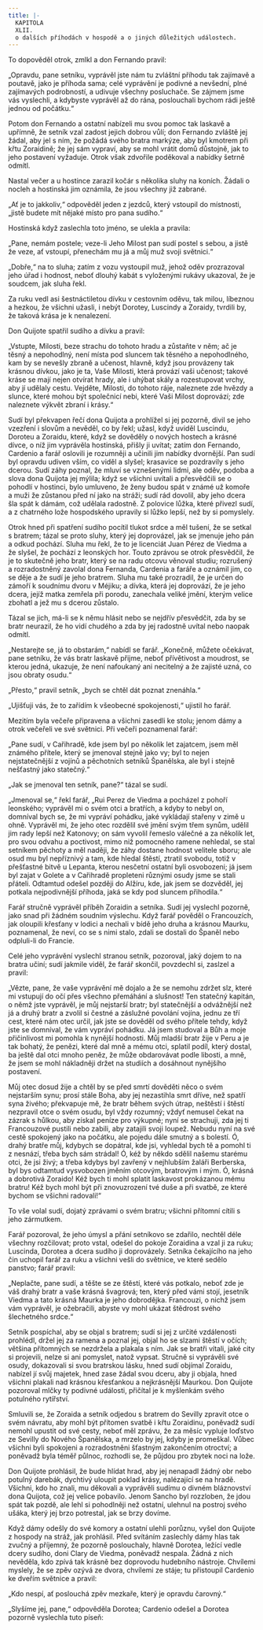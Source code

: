 ```yaml
---
title: |-
  KAPITOLA
  XLII.
  o dalších příhodách v hospodě a o jiných důležitých událostech.
---
```


  

To dopověděl otrok, zmlkl a don Fernando pravil:

„Opravdu, pane setníku, vyprávěl jste nám tu zvláštní příhodu tak zajímavě a poutavě, jako je příhoda sama; celé vyprávění je podivné a nevšední, plné zajímavých podrobností, a udivuje všechny posluchače. Se zájmem jsme vás vyslechli, a kdybyste vyprávěl až do rána, poslouchali bychom rádi ještě jednou od počátku.“

Potom don Fernando a ostatní nabízeli mu svou pomoc tak laskavě a upřímně, že setník vzal zadost jejich dobrou vůlí; don Fernando zvláště jej žádal, aby jel s ním, že požádá svého bratra markýze, aby byl kmotrem při křtu Zoraidině; že jej sám vypraví, aby se mohl vrátit domů důstojně, jak to jeho postavení vyžaduje. Otrok však zdvořile poděkoval a nabídky šetrně odmítl.

Nastal večer a u hostince zarazil kočár s několika sluhy na koních. Žádali o nocleh a hostinská jim oznámila, že jsou všechny již zabrané.

„Ať je to jakkoliv,“ odpověděl jeden z jezdců, který vstoupil do místnosti, „jistě budete mít nějaké místo pro pana sudího.“

Hostinská když zaslechla toto jméno, se ulekla a pravila:

„Pane, nemám postele; veze-li Jeho Milost pan sudí postel s sebou, a jistě že veze, ať vstoupí, přenechám mu já a můj muž svoji světnici.“

„Dobře,“ na to sluha; zatím z vozu vystoupil muž, jehož oděv prozrazoval jeho úřad i hodnost, neboť dlouhý kabát s vyloženými rukávy ukazoval, že je soudcem, jak sluha řekl.

Za ruku vedl asi šestnáctiletou dívku v cestovním oděvu, tak milou, líbeznou a hezkou, že všichni užasli, i nebýt Dorotey, Luscindy a Zoraidy, tvrdili by, že taková krása je k nenalezení.

Don Quijote spatřil sudího a dívku a pravil:

„Vstupte, Milosti, beze strachu do tohoto hradu a zůstaňte v něm; ač je těsný a nepohodlný, není místa pod sluncem tak těsného a nepohodlného, kam by se nevešly zbraně a učenost, hlavně, když jsou provázeny tak krásnou dívkou, jako je ta, Vaše Milosti, která provází vaši učenost; takové kráse se mají nejen otvírat hrady, ale i uhýbat skály a rozestupovat vrchy, aby jí udělaly cestu. Vejděte, Milosti, do tohoto ráje, naleznete zde hvězdy a slunce, které mohou být společnicí nebi, které Vaši Milost doprovází; zde naleznete výkvět zbraní i krásy.“

Sudí byl překvapen řečí dona Quijota a prohlížel si jej pozorně, divil se jeho vzezření i slovům a nevěděl, co by řekl; užasl, když uviděl Luscindu, Doroteu a Zoraidu, které, když se dověděly o nových hostech a krásné dívce, o níž jim vyprávěla hostinská, přišly ji uvítat; zatím don Fernando, Cardenio a farář oslovili je rozumněji a učinili jim nabídky dvornější. Pan sudí byl opravdu udiven vším, co viděl a slyšel; krasavice se pozdravily s jeho dcerou. Sudí záhy poznal, že mluví se vznešenými lidmi, ale oděv, podoba a slova dona Quijota jej mýlila; když se všichni uvítali a přesvědčili se o pohodlí v hostinci, bylo umluveno, že ženy budou spát v známé už komoře a muži že zůstanou před ní jako na stráži; sudí rád dovolil, aby jeho dcera šla spát k dámám, což udělala radostně. Z polovice lůžka, které přivezl sudí, a z chatrného lože hospodského upravily si lůžko lepší, než by si pomyslely.

Otrok hned při spatření sudího pocítil tlukot srdce a měl tušení, že se setkal s bratrem; tázal se proto sluhy, který jej doprovázel, jak se jmenuje jeho pán a odkud pochází. Sluha mu řekl, že to je licenciát Juan Pérez de Viedma a že slyšel, že pochází z leonských hor. Touto zprávou se otrok přesvědčil, že je to skutečně jeho bratr, který se na radu otcovu věnoval studiu; rozrušený a rozradostněný zavolal dona Fernanda, Cardenia a faráře a oznámil jim, co se děje a že sudí je jeho bratrem. Sluha mu také prozradil, že je určen do zámoří k soudnímu dvoru v Méjiku; a dívka, která jej doprovází, že je jeho dcera, jejíž matka zemřela při porodu, zanechala veliké jmění, kterým velice zbohatl a jež mu s dcerou zůstalo.

Tázal se jich, má-li se k němu hlásit nebo se nejdřív přesvědčit, zda by se bratr neurazil, že ho vidí chudého a zda by jej radostně uvítal nebo naopak odmítl.

„Nestarejte se, já to obstarám,“ nabídl se farář. „Konečně, můžete očekávat, pane setníku, že vás bratr laskavě přijme, neboť přívětivost a moudrost, se kterou jedná, ukazuje, že není nafoukaný ani necitelný a že zajisté uzná, co jsou obraty osudu.“

„Přesto,“ pravil setník, „bych se chtěl dát poznat znenáhla.“

„Ujišťuji vás, že to zařídím k všeobecné spokojenosti,“ ujistil ho farář.

Mezitím byla večeře připravena a všichni zasedli ke stolu; jenom dámy a otrok večeřeli ve své světnici. Při večeři poznamenal farář:

„Pane sudí, v Cařihradě, kde jsem byl po několik let zajatcem, jsem měl známého přítele, který se jmenoval stejně jako vy; byl to nejen nejstatečnější z vojínů a pěchotních setníků Španělska, ale byl i stejně nešťastný jako statečný.“

„Jak se jmenoval ten setník, pane?“ tázal se sudí.

„Jmenoval se,“ řekl farář, „Rui Perez de Viedma a pocházel z pohoří leonského; vyprávěl mi o svém otci a bratřích, a kdyby to nebyl on, domníval bych se, že mi vypráví pohádku, jaké vykládají stařeny v zimě u ohně. Vyprávěl mi, že jeho otec rozdělil své jmění svým třem synům, udělil jim rady lepší než Katonovy; on sám vyvolil řemeslo válečné a za několik let, pro svou odvahu a poctivost, mimo niž pomocného ramene nehledal, se stal setníkem pěchoty a měl naději, že záhy dostane hodnost velitele sboru; ale osud mu byl nepříznivý a tam, kde hledal štěstí, ztratil svobodu, totiž v přešťastné bitvě u Lepanta, kterou nesčetní ostatní byli osvobozeni; já jsem byl zajat v Golete a v Cařihradě propleteni různými osudy jsme se stali přáteli. Odtamtud odešel později do Alžíru, kde, jak jsem se dozvěděl, jej potkala nejpodivnější příhoda, jaká se kdy pod sluncem přihodila.“

Farář stručně vyprávěl příběh Zoraidin a setníka. Sudí jej vyslechl pozorně, jako snad při žádném soudním výslechu. Když farář pověděl o Francouzích, jak oloupili křesťany v lodici a nechali v bídě jeho druha a krásnou Maurku, poznamenal, že neví, co se s nimi stalo, zdali se dostali do Španěl nebo odpluli-li do Francie.

Celé jeho vyprávění vyslechl stranou setník, pozoroval, jaký dojem to na bratra učiní; sudí jakmile viděl, že farář skončil, povzdechl si, zaslzel a pravil:

„Vězte, pane, že vaše vyprávění mě dojalo a že se nemohu zdržet slz, které mi vstupují do očí přes všechno přemáhání a slušnost! Ten statečný kapitán, o němž jste vyprávěl, je můj nejstarší bratr; byl statečnější a odvážnější než já a druhý bratr a zvolil si čestné a záslužné povolání vojína, jednu ze tří cest, které nám otec určil, jak jste se dověděl od svého přítele tehdy, když jste se domníval, že vám vypráví pohádku. Já jsem studoval a Bůh a moje přičinlivost mi pomohla k nynější hodnosti. Můj mladší bratr žije v Peru a je tak bohatý, že penězi, které dal mně a mému otci, splatil podíl, který dostal, ba ještě dal otci mnoho peněz, že může obdarovávat podle libosti, a mně, že jsem se mohl nákladněji držet na studiích a dosáhnout nynějšího postavení.

Můj otec dosud žije a chtěl by se před smrtí dověděti něco o svém nejstarším synu; prosí stále Boha, aby jej nezastihla smrt dříve, než spatří syna živého; překvapuje mě, že bratr během svých útrap, neštěstí i štěstí nezpravil otce o svém osudu, byl vždy rozumný; vždyť nemusel čekat na zázrak s hůlkou, aby získal peníze pro výkupné; nyní se strachuji, zda jej ti Francouzové pustili nebo zabili, aby zatajili svoji loupež. Nebudu nyní na své cestě spokojený jako na počátku, ale pojedu dále smutný a s bolestí. Ó, drahý bratře můj, kdybych se dopátral, kde jsi, vyhledal bych tě a pomohl ti z nesnází, třeba bych sám strádal! Ó, kéž by někdo sdělil našemu starému otci, že jsi živý; a třeba kdybys byl zavřený v nejhlubším žaláři Berberska, byl bys odtamtud vysvobozen jměním otcovým, bratrovým i mým. Ó, krásná a dobrotivá Zoraido! Kéž bych ti mohl splatit laskavost prokázanou mému bratru! Kéž bych mohl být při znovuzrození tvé duše a při svatbě, ze které bychom se všichni radovali!“

To vše volal sudí, dojatý zprávami o svém bratru; všichni přítomní cítili s jeho zármutkem.

Farář pozoroval, že jeho úmysl a přání setníkovo se zdařilo, nechtěl déle všechny rozčilovat; proto vstal, odešel do pokoje Zoraidina a vzal ji za ruku; Luscinda, Dorotea a dcera sudího ji doprovázely. Setníka čekajícího na jeho čin uchopil farář za ruku a všichni vešli do světnice, ve které sedělo panstvo; farář pravil:

„Neplačte, pane sudí, a těšte se ze štěstí, které vás potkalo, neboť zde je váš drahý bratr a vaše krásná švagrová; ten, který před vámi stojí, jesetník Viedma a tato krásná Maurka je jeho dobrodějka. Francouzi, o nichž jsem vám vyprávěl, je ožebračili, abyste vy mohl ukázat štědrost svého šlechetného srdce.“

Setník pospíchal, aby se objal s bratrem; sudí si jej z určité vzdálenosti prohlédl, držel jej za ramena a poznal jej, objal ho se slzami štěstí v očích; většina přítomných se nezdržela a plakala s ním. Jak se bratři vítali, jaké city si projevili, nelze si ani pomyslet, natož vypsat. Stručně si vyprávěli své osudy, dokazovali si svou bratrskou lásku, hned sudí objímal Zoraidu, nabízel jí svůj majetek, hned zase žádal svou dceru, aby ji objala, hned všichni plakali nad krásnou křesťankou a nejkrásnější Maurkou. Don Quijote pozoroval mlčky ty podivné události, přičítal je k myšlenkám svého potulného rytířství.

Smluvili se, že Zoraida a setník odjedou s bratrem do Sevilly zpravit otce o svém návratu, aby mohl být přítomen svatbě i křtu Zoraidinu, poněvadž sudí nemohl upustit od své cesty, neboť měl zprávu, že za měsíc vypluje loďstvo ze Sevilly do Nového Španělska, a mrzelo by jej, kdyby je promeškal. Vůbec všichni byli spokojeni a rozradostněni šťastným zakončením otroctví; a poněvadž byla téměř půlnoc, rozhodli se, že půjdou pro zbytek noci na lože.

Don Quijote prohlásil, že bude hlídat hrad, aby jej nenapadl žádný obr nebo potulný darebák, dychtivý uloupit poklad krásy, nalézající se na hradě. Všichni, kdo ho znali, mu děkovali a vyprávěli sudímu o divném bláznovství dona Quijota, což jej velice pobavilo. Jenom Sancho byl rozzloben, že jdou spát tak pozdě, ale lehl si pohodlněji než ostatní, ulehnul na postroj svého ušáka, který jej brzo potrestal, jak se brzy dovíme.

Když dámy odešly do své komory a ostatní ulehli porůznu, vyšel don Quijote z hospody na stráž, jak prohlásil. Před svítáním zaslechly dámy hlas tak zvučný a příjemný, že pozorně poslouchaly, hlavně Dorotea, ležící vedle dcery sudího, doni Clary de Viedma, poněvadž nespala. Žádná z nich nevěděla, kdo zpívá tak krásně bez doprovodu hudebního nástroje. Chvílemi myslely, že se zpěv ozývá ze dvora, chvílemi ze stáje; tu přistoupil Cardenio ke dveřím světnice a pravil:

„Kdo nespí, ať poslouchá zpěv mezkaře, který je opravdu čarovný.“

„Slyšíme jej, pane,“ odpověděla Dorotea; Cardenio odešel a Dorotea pozorně vyslechla tuto píseň:

